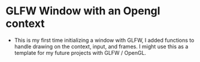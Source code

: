 # GLFW Window with an Opengl context

- This is my first time initializing a window with GLFW, I added functions to handle drawing on the context, input, and frames. I might use this as a template for my future projects with GLFW / OpenGL.
